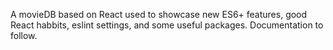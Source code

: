 A movieDB based on React used to showcase new ES6+ features, good React habbits, eslint settings, and some useful packages. Documentation to follow.